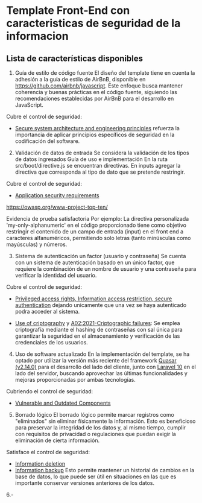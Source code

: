 
# Template Front-End con caracteristicas de seguridad de la informacion

## Lista de características disponibles

1. Guía de estilo de código fuente
El diseño del template tiene en cuenta la adhesión a la guía de estilo de AirBnB, disponible en https://github.com/airbnb/javascript. Este enfoque busca mantener coherencia y buenas prácticas en el código fuente, siguiendo las recomendaciones establecidas por AirBnB para el desarrollo en JavaScript.

Cubre el control de seguridad:
- [Secure system architecture and engineering principles](https://www.iso.org/standard/27001) refuerza la importancia de aplicar principios específicos de seguridad en la codificación del software.

2. Validación de datos de entrada
Se considera la validación de los tipos de datos ingresados
Guía de uso e implementación
En la ruta src/boot/directive.js se encuentran directivas. En inputs agregar la directiva que corresponda al tipo de dato que se pretende restringir.

Cubre el control de seguridad:
- [Application security requirements](https://www.iso.org/standard/27001) 

https://owasp.org/www-project-top-ten/

Evidencia de prueba satisfactoria
Por ejemplo: La directiva personalizada 'my-only-alphanumeric' en el código proporcionado tiene como objetivo restringir el contenido de un campo de entrada (input) en el front end a caracteres alfanuméricos, permitiendo solo letras (tanto minúsculas como mayúsculas) y números. 

3. Sistema de autenticación un factor (usuario y contraseña)
Se cuenta con un sistema de autenticación basado en un único factor, que requiere la combinación de un nombre de usuario y una contraseña para verificar la identidad del usuario.

Cubre el control de seguridad:
- [Privileged access rights, Information access restriction, secure authentication](https://www.iso.org/standard/27001) dejando unicamente que una vez se haya autenticado podra acceder al sistema.

- [Use of criptography](https://www.iso.org/standard/27001) y [A02:2021-Criptographic failures](https://owasp.org/www-project-top-ten/ ): Se emplea criptografía mediante el hashing de contraseñas con sal única para garantizar la seguridad en el almacenamiento y verificación de las credenciales de los usuarios.


4. Uso de software actualizado
En la implementación del template, se ha optado por utilizar la versión más reciente del framework [Quasar (v2.14.0)](https://quasar.dev/) para el desarrollo del lado del cliente, junto con [Laravel 10](https://laravel.com/docs/10.x) en el lado del servidor, buscando aprovechar las últimas funcionalidades y mejoras proporcionadas por ambas tecnologías.

Cubriendo el control de seguridad:
- [Vulnerable and Outdated Components]( https://owasp.org/Top10/A06_2021-Vulnerable_and_Outdated_Components/ )

5. Borrado lógico
El borrado lógico permite marcar registros como "eliminados" sin eliminar físicamente la información. Esto es beneficioso para preservar la integridad de los datos y, al mismo tiempo, cumplir con requisitos de privacidad o regulaciones que puedan exigir la eliminación de cierta información.

Satisface el control de seguridad:
- [Information deletion](https://www.iso.org/standard/27001)
- [Information backup](https://www.iso.org/standard/27001)
Esto permite mantener un historial de cambios en la base de datos, lo que puede ser útil en situaciones en las que es importante conservar versiones anteriores de los datos. 

6.-
